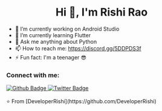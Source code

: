  <h1 align="center">Hi 👋, I'm Rishi Rao</h1>

- 🔭 I’m currently working on Android Studio
- 🌱 I’m currently learning Flutter
- 💬 Ask me anything about Python
- 📫 How to reach me: https://discord.gg/5DDPDS3f
- ⚡ Fun fact: I'm a teenager 😎
  
### Connect with me:
<div id="badges">
  <a href="https://github.com/DeveloperRishi">
    <img src="https://img.shields.io/badge/Github-white?style=for-the-badge&logo=Github&logoColor=black" alt="Github Badge"/>
  </a>
  
   <a href="https://twitter.com/DeveloperRishi">
    <img src="https://img.shields.io/badge/Twitter-blue?style=for-the-badge&logo=twitter&logoColor=white" alt="Twitter Badge"/>
  </a>
</div>



<br>
⭐️ From [DeveloperRishi](https://github.com/DeveloperRishi)
